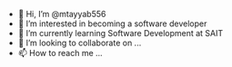 - 👋 Hi, I’m @mtayyab556
- 👀 I’m interested in becoming a software developer
- 🌱 I’m currently learning Software Development at SAIT
- 💞️ I’m looking to collaborate on ...
- 📫 How to reach me ...

<!---
mtayyab556/mtayyab556 is a ✨ special ✨ repository because its `README.md` (this file) appears on your GitHub profile.
You can click the Preview link to take a look at your changes.
--->
